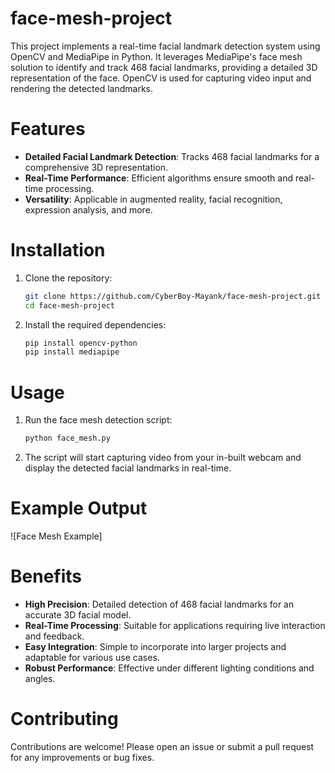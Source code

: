 # face-mesh-project

This project implements a real-time facial landmark detection system using OpenCV and MediaPipe in Python. It leverages MediaPipe's face mesh solution to identify and track 468 facial landmarks, providing a detailed 3D representation of the face. OpenCV is used for capturing video input and rendering the detected landmarks.

# Features

- **Detailed Facial Landmark Detection**: Tracks 468 facial landmarks for a comprehensive 3D representation.
- **Real-Time Performance**: Efficient algorithms ensure smooth and real-time processing.
- **Versatility**: Applicable in augmented reality, facial recognition, expression analysis, and more.

# Installation

1. Clone the repository:
    ```sh
    git clone https://github.com/CyberBoy-Mayank/face-mesh-project.git
    cd face-mesh-project
    ```

2. Install the required dependencies:
    ```sh
    pip install opencv-python
    pip install mediapipe
    ```

# Usage

1. Run the face mesh detection script:
    ```sh
    python face_mesh.py
    ```

2. The script will start capturing video from your in-built webcam and display the detected facial landmarks in real-time.

# Example Output

![Face Mesh Example]

# Benefits

- **High Precision**: Detailed detection of 468 facial landmarks for an accurate 3D facial model.
- **Real-Time Processing**: Suitable for applications requiring live interaction and feedback.
- **Easy Integration**: Simple to incorporate into larger projects and adaptable for various use cases.
- **Robust Performance**: Effective under different lighting conditions and angles.

# Contributing

Contributions are welcome! Please open an issue or submit a pull request for any improvements or bug fixes.

